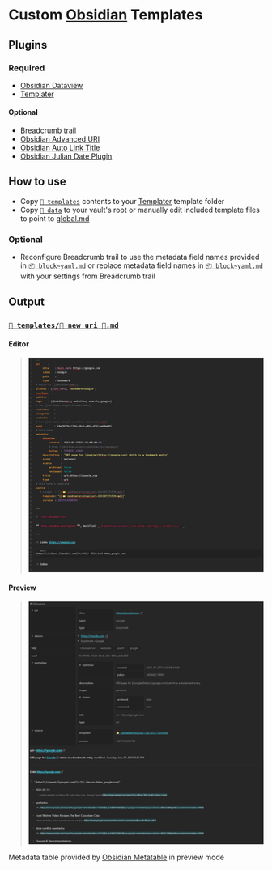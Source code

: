 # Custom [Obsidian](https://obsidian.md/) Templates

## Plugins

### Required

- [Obsidian Dataview](https://github.com/blacksmithgu/obsidian-dataview)
- [Templater](https://github.com/SilentVoid13/Templater)

#### Optional

- [Breadcrumb trail](https://github.com/SkepticMystic/breadcrumbs)
- [Obsidian Advanced URI](https://github.com/Vinzent03/obsidian-advanced-uri)
- [Obsidian Auto Link Title](https://github.com/zolrath/obsidian-auto-link-title)
- [Obsidian Julian Date Plugin](https://github.com/THeK3nger/obsidian-juliandate)

## How to use

- Copy [`📁 templates`](%F0%9F%93%81%20templates) contents to your [Templater](https://github.com/SilentVoid13/Templater) template folder
- Copy [`📁 data`](%F0%9F%93%81%20data) to your vault's root or manually edit included template files to point to [global.md](%F0%9F%93%81%20data/global.md)

### Optional

- Reconfigure Breadcrumb trail to use the metadata field names provided in [`📦 block~yaml.md`](%F0%9F%93%81%20templates/%F0%9F%93%A6%20block~yaml.md) or replace metadata field names in [`📦 block~yaml.md`](%F0%9F%93%81%20templates/%F0%9F%93%A6%20block~yaml.md) with your settings from Breadcrumb trail

## Output

### [`📁 templates/📄 new uri 🔗.md`](%F0%9F%93%81%20templates/%F0%9F%93%84%20new%20uri%20%F0%9F%94%97.md)

#### Editor

> ![Pasted image 20210727154501.png](%F0%9F%93%8E%20attachments/Pasted%20image%2020210727154501.png)

#### Preview

> ![Pasted image 20210727155750.png](%F0%9F%93%8E%20attachments/Pasted%20image%2020210727155750.png)

Metadata table provided by [Obsidian Metatable](https://github.com/arnau/obsidian-metatable) in preview mode
